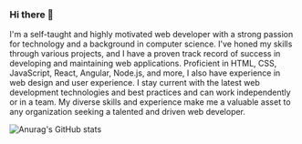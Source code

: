 ### Hi there 👋

I'm a self-taught and highly motivated web developer with a strong passion for technology and a background in computer science. I've honed my skills through various projects, and I have a proven track record of success in developing and maintaining web applications. Proficient in HTML, CSS, JavaScript, React, Angular, Node.js, and more, I also have experience in web design and user experience. I stay current with the latest web development technologies and best practices and can work independently or in a team. My diverse skills and experience make me a valuable asset to any organization seeking a talented and driven web developer.


![Anurag's GitHub stats](https://github-readme-stats.vercel.app/api?username=BestieeMu&show_icons=true&theme=dark)
